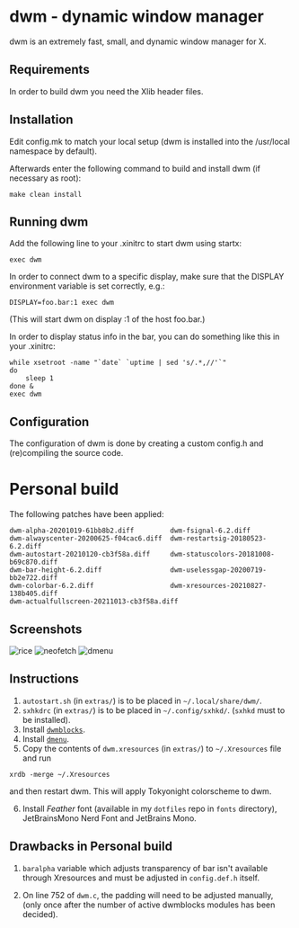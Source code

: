 dwm - dynamic window manager
============================
dwm is an extremely fast, small, and dynamic window manager for X.


Requirements
------------
In order to build dwm you need the Xlib header files.


Installation
------------
Edit config.mk to match your local setup (dwm is installed into
the /usr/local namespace by default).

Afterwards enter the following command to build and install dwm (if
necessary as root):

    make clean install


Running dwm
-----------
Add the following line to your .xinitrc to start dwm using startx:

    exec dwm

In order to connect dwm to a specific display, make sure that
the DISPLAY environment variable is set correctly, e.g.:

    DISPLAY=foo.bar:1 exec dwm

(This will start dwm on display :1 of the host foo.bar.)

In order to display status info in the bar, you can do something
like this in your .xinitrc:

    while xsetroot -name "`date` `uptime | sed 's/.*,//'`"
    do
    	sleep 1
    done &
    exec dwm


Configuration
-------------
The configuration of dwm is done by creating a custom config.h
and (re)compiling the source code.

# Personal build
The following patches have been applied:
```
dwm-alpha-20201019-61bb8b2.diff         dwm-fsignal-6.2.diff
dwm-alwayscenter-20200625-f04cac6.diff  dwm-restartsig-20180523-6.2.diff
dwm-autostart-20210120-cb3f58a.diff     dwm-statuscolors-20181008-b69c870.diff
dwm-bar-height-6.2.diff                 dwm-uselessgap-20200719-bb2e722.diff
dwm-colorbar-6.2.diff                   dwm-xresources-20210827-138b405.diff
dwm-actualfullscreen-20211013-cb3f58a.diff
```

## Screenshots
![rice](https://0x0.st/-C5T.png)
![neofetch](https://0x0.st/-C5A.png)
![dmenu](https://0x0.st/-C5B.png)

## Instructions
1. `autostart.sh` (in `extras/`) is to be placed in `~/.local/share/dwm/`.
2. `sxhkdrc` (in `extras/`) is to be placed in `~/.config/sxhkd/`. (`sxhkd` must to be installed).
3. Install [`dwmblocks`](https://github.com/mrishu/dwmblocks).
4. Install [`dmenu`](https://github.com/mrishu/dmenu).
5. Copy the contents of `dwm.xresources` (in `extras/`) to `~/.Xresources` file and run
```
xrdb -merge ~/.Xresources
```
and then restart dwm. This will apply Tokyonight colorscheme to dwm.

6. Install _Feather_ font (available in my `dotfiles` repo in `fonts` directory), JetBrainsMono Nerd Font and 
JetBrains Mono.

## Drawbacks in Personal build
1. `baralpha` variable which adjusts transparency of bar isn't available through
Xresources and must be adjusted in `config.def.h` itself.

2. On line 752 of `dwm.c`, the padding will need to be adjusted manually, 
(only once after the number of active dwmblocks modules has been decided).
